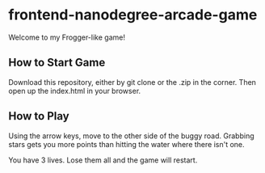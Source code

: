 frontend-nanodegree-arcade-game
===============================

Welcome to my Frogger-like game!


How to Start Game
-----------------
Download this repository, either by git clone or the .zip in the corner. Then 
open up the index.html in your browser.

How to Play
-----------
Using the arrow keys, move to the other side of the buggy road. Grabbing stars 
gets you more points than hitting the water where there isn't one.

You have 3 lives. Lose them all and the game will restart.
